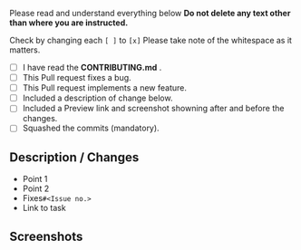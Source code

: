 Please read and understand everything below
**Do not delete any text other than where you are instructed.**

<!--- Students: If any one of them is applicable to you. Please check it. -->

Check by changing each `[ ]` to `[x]` Please take note of the whitespace as it matters.

- [ ] I have read the **CONTRIBUTING.md** .
- [ ] This Pull request fixes a bug.
- [ ] This Pull request implements a new feature.
- [ ] Included a description of change below.
- [ ] Included a Preview link and screenshot showning after and before the changes.
- [ ] Squashed the commits (mandatory).

## Description / Changes
<!--- Describe all the changes that you've made in this pull request. -->
- Point 1
- Point 2
- Fixes`#<Issue no.>`
- Link to task <!--- Only for GCI Students, it should be in the format [Task](TaskLink) -->


## Screenshots
<!--- Add screenshots or gif or a link to youtube video demonstrating your changes. -->

